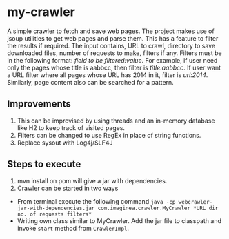 # my-crawler


A simple crawler to fetch and save web pages. The project makes use of jsoup utilities to get web pages and parse them. This has a feature to filter the results if required.
The input contains, URL to crawl, directory to save downloaded files, number of requests to make, filters if any.
Filters must be in the following format:
*field to be filtered:value*. For example, if user need only the pages whose title is aabbcc, then filter is *title:aabbcc*. If user want a URL filter where all pages whose URL has 2014 in it, filter is *url:2014*. Similarly, page content also can be searched for a pattern.

## Improvements
1.  This can be improvised by using threads and an in-memory database like H2 to keep track of visited pages.
2.  Filters can be changed to use RegEx in place of string functions.
3.  Replace sysout with Log4j/SLF4J


## Steps to execute

1.  mvn install on pom will give a jar with dependencies.
2. Crawler can be started in two ways
  -  From terminal execute the following command `java -cp webcrawler-jar-with-dependencies.jar com.imaginea.crawler.MyCrawler *URL dir no. of requests filters*`
  -  Writing own class similar to MyCrawler. Add the jar file to classpath and invoke `start` method from `CrawlerImpl`.

